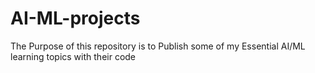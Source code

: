 # AI-ML-projects

The Purpose of this repository is to Publish some of my Essential AI/ML learning topics with their code

